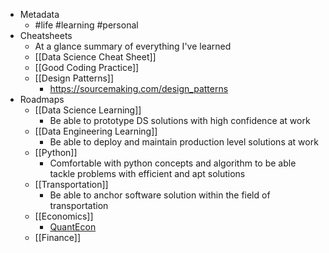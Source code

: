 - Metadata
    - #life #learning #personal
- Cheatsheets
    - At a glance summary of everything I've learned
    - [[Data Science Cheat Sheet]]
    - [[Good Coding Practice]]
    - [[Design Patterns]]
	    - https://sourcemaking.com/design_patterns
- Roadmaps
    - [[Data Science Learning]]
        - Be able to prototype DS solutions with high confidence at work
    - [[Data Engineering Learning]]
        - Be able to deploy and maintain production level solutions at work
    - [[Python]]
        - Comfortable with python concepts and algorithm to be able tackle problems with efficient and apt solutions
    - [[Transportation]]
        - Be able to anchor software solution within the field of transportation
    - [[Economics]]
	    - [QuantEcon](https://quantecon.org/)
    - [[Finance]]
